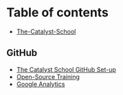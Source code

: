 # Table of contents

* [The-Catalyst-School](README.md)

## GitHub

* [The Catalyst School GitHub Set-up](github/untitled.md)
* [Open-Source Training](github/open-source-training.md)
* [Google Analytics](github/google-analytics.md)

